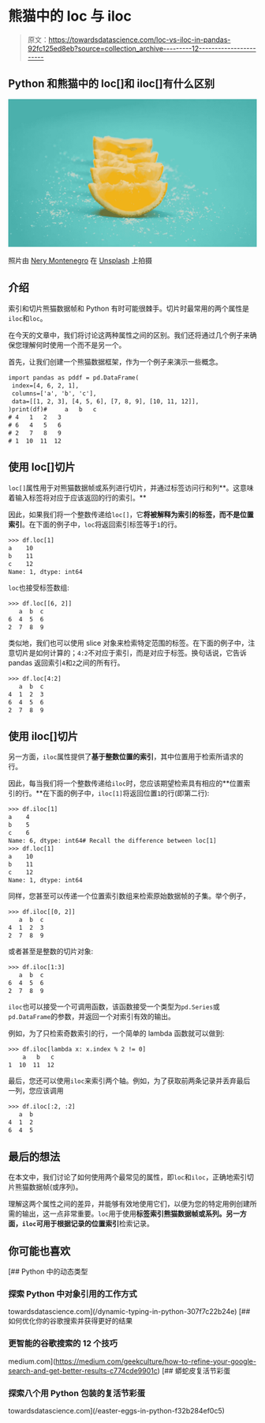 # 熊猫中的 loc 与 iloc

> 原文：<https://towardsdatascience.com/loc-vs-iloc-in-pandas-92fc125ed8eb?source=collection_archive---------12----------------------->

## Python 和熊猫中的 loc[]和 iloc[]有什么区别

![](img/e816f12c5b63be6afc0032ef9ae5b8d7.png)

照片由 [Nery Montenegro](https://unsplash.com/@neryfabiola_?utm_source=unsplash&utm_medium=referral&utm_content=creditCopyText) 在 [Unsplash](https://unsplash.com/s/photos/slice?utm_source=unsplash&utm_medium=referral&utm_content=creditCopyText) 上拍摄

## 介绍

索引和切片熊猫数据帧和 Python 有时可能很棘手。切片时最常用的两个属性是`iloc`和`loc`。

在今天的文章中，我们将讨论这两种属性之间的区别。我们还将通过几个例子来确保您理解何时使用一个而不是另一个。

首先，让我们创建一个熊猫数据框架，作为一个例子来演示一些概念。

```
import pandas as pddf = pd.DataFrame(
 index=[4, 6, 2, 1], 
 columns=['a', 'b', 'c'], 
 data=[[1, 2, 3], [4, 5, 6], [7, 8, 9], [10, 11, 12]],
)print(df)#     a   b   c
# 4   1   2   3
# 6   4   5   6
# 2   7   8   9
# 1  10  11  12
```

## 使用 loc[]切片

`loc[]`属性用于对熊猫数据帧或系列进行切片，并通过标签访问行和列**。这意味着输入标签将对应于应该返回的行的索引。**

因此，如果我们将一个整数传递给`loc[]`，它**将被解释为索引的标签，而不是位置索引**。在下面的例子中，`loc`将返回索引标签等于`1`的行。

```
>>> df.loc[1]
a    10
b    11
c    12
Name: 1, dtype: int64
```

`loc`也接受标签数组:

```
>>> df.loc[[6, 2]]
   a  b  c
6  4  5  6
2  7  8  9
```

类似地，我们也可以使用 slice 对象来检索特定范围的标签。在下面的例子中，注意切片是如何计算的；`4:2`不对应于索引，而是对应于标签。换句话说，它告诉 pandas 返回索引`4`和`2`之间的所有行。

```
>>> df.loc[4:2]
   a  b  c
4  1  2  3
6  4  5  6
2  7  8  9
```

## 使用 iloc[]切片

另一方面，`iloc`属性提供了**基于整数位置的索引**，其中位置用于检索所请求的行。

因此，每当我们将一个整数传递给`iloc`时，您应该期望检索具有相应的**位置索引的行。**在下面的例子中，`iloc[1]`将返回位置`1`的行(即第二行):

```
>>> df.iloc[1]
a    4
b    5
c    6
Name: 6, dtype: int64# Recall the difference between loc[1]
>>> df.loc[1]
a    10
b    11
c    12
Name: 1, dtype: int64
```

同样，您甚至可以传递一个位置索引数组来检索原始数据帧的子集。举个例子，

```
>>> df.iloc[[0, 2]]
   a  b  c
4  1  2  3
2  7  8  9
```

或者甚至是整数的切片对象:

```
>>> df.iloc[1:3]
   a  b  c
6  4  5  6
2  7  8  9
```

`iloc`也可以接受一个可调用函数，该函数接受一个类型为`pd.Series`或`pd.DataFrame`的参数，并返回一个对索引有效的输出。

例如，为了只检索奇数索引的行，一个简单的 lambda 函数就可以做到:

```
>>> df.iloc[lambda x: x.index % 2 != 0]
    a   b   c
1  10  11  12
```

最后，您还可以使用`iloc`来索引两个轴。例如，为了获取前两条记录并丢弃最后一列，您应该调用

```
>>> df.iloc[:2, :2]
   a  b
4  1  2
6  4  5
```

## 最后的想法

在本文中，我们讨论了如何使用两个最常见的属性，即`loc`和`iloc`，正确地索引切片熊猫数据帧(或序列)。

理解这两个属性之间的差异，并能够有效地使用它们，以便为您的特定用例创建所需的输出，这一点非常重要。`loc`用于使用**标签索引熊猫数据帧或系列。**另一方面，`iloc`可用于根据记录的**位置索引**检索记录。

## 你可能也喜欢

[](/dynamic-typing-in-python-307f7c22b24e) [## Python 中的动态类型

### 探索 Python 中对象引用的工作方式

towardsdatascience.com](/dynamic-typing-in-python-307f7c22b24e) [](https://medium.com/geekculture/how-to-refine-your-google-search-and-get-better-results-c774cde9901c) [## 如何优化你的谷歌搜索并获得更好的结果

### 更智能的谷歌搜索的 12 个技巧

medium.com](https://medium.com/geekculture/how-to-refine-your-google-search-and-get-better-results-c774cde9901c) [](/easter-eggs-in-python-f32b284ef0c5) [## 蟒蛇皮复活节彩蛋

### 探索八个用 Python 包装的复活节彩蛋

towardsdatascience.com](/easter-eggs-in-python-f32b284ef0c5)